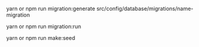 <!-- generate migration -->

yarn or npm run migration:generate src/config/database/migrations/name-migration

<!-- run migration -->

yarn or npm run migration:run

<!-- seeder -->

yarn or npm run make:seed
